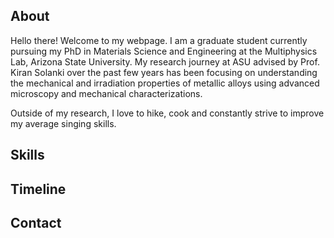 
## About
Hello there! Welcome to my webpage. I am a graduate student currently pursuing my PhD in Materials Science and Engineering at the Multiphysics Lab, Arizona State University. My research journey at ASU advised by Prof. Kiran Solanki over the past few years has been focusing on understanding the mechanical and irradiation properties of metallic alloys using advanced microscopy and mechanical characterizations.

Outside of my research, I love to hike, cook and constantly strive to improve my average singing skills.

## Skills

## Timeline

## Contact
